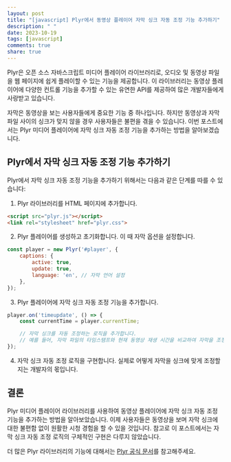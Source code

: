 ```yaml
---
layout: post
title: "[javascript] Plyr에서 동영상 플레이어 자막 싱크 자동 조정 기능 추가하기"
description: " "
date: 2023-10-19
tags: [javascript]
comments: true
share: true
---
```


Plyr은 오픈 소스 자바스크립트 미디어 플레이어 라이브러리로, 오디오 및 동영상 파일을 웹 페이지에 쉽게 플레이할 수 있는 기능을 제공합니다. 이 라이브러리는 동영상 플레이어에 다양한 컨트롤 기능을 추가할 수 있는 유연한 API를 제공하여 많은 개발자들에게 사랑받고 있습니다.

자막은 동영상을 보는 사용자들에게 중요한 기능 중 하나입니다. 하지만 동영상과 자막 파일 사이의 싱크가 맞지 않을 경우 사용자들은 불편을 겪을 수 있습니다. 이번 포스트에서는 Plyr 미디어 플레이어에 자막 싱크 자동 조정 기능을 추가하는 방법을 알아보겠습니다.

## Plyr에서 자막 싱크 자동 조정 기능 추가하기

Plyr에서 자막 싱크 자동 조정 기능을 추가하기 위해서는 다음과 같은 단계를 따를 수 있습니다:

1. Plyr 라이브러리를 HTML 페이지에 추가합니다. 

```html
<script src="plyr.js"></script>
<link rel="stylesheet" href="plyr.css">
```

2. Plyr 플레이어를 생성하고 초기화합니다. 이 때 자막 옵션을 설정합니다.

```javascript
const player = new Plyr('#player', {
    captions: {
        active: true,
        update: true,
        language: 'en', // 자막 언어 설정
    },
});
```

3. Plyr 플레이어에 자막 싱크 자동 조정 기능을 추가합니다.

```javascript
player.on('timeupdate', () => {
    const currentTime = player.currentTime;

    // 자막 싱크를 자동 조정하는 로직을 추가합니다.
    // 예를 들어, 자막 파일의 타임스탬프와 현재 동영상 재생 시간을 비교하여 자막을 조정합니다.
});
```

4. 자막 싱크 자동 조정 로직을 구현합니다. 실제로 어떻게 자막을 싱크에 맞게 조정할지는 개발자의 몫입니다.

## 결론

Plyr 미디어 플레이어 라이브러리를 사용하여 동영상 플레이어에 자막 싱크 자동 조정 기능을 추가하는 방법을 알아보았습니다. 이제 사용자들은 동영상을 보며 자막 싱크에 대한 불편함 없이 원활한 시청 경험을 할 수 있을 것입니다. 참고로 이 포스트에서는 자막 싱크 자동 조정 로직의 구체적인 구현은 다루지 않았습니다.

더 많은 Plyr 라이브러리의 기능에 대해서는 [Plyr 공식 문서](https://plyr.io)를 참고해주세요.